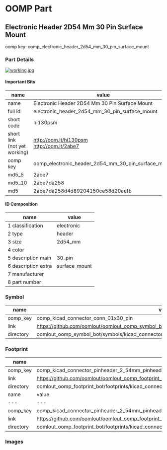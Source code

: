 # OOMP Part  
## Electronic Header 2D54 Mm 30 Pin Surface Mount  
  
oomp key: oomp_electronic_header_2d54_mm_30_pin_surface_mount  
  
### Part Details  
  
[![working.jpg](working_600.jpg)](working.jpg)  
  
#### Important Bits  
| name | value | 
| --- | --- | 
| name | Electronic Header 2D54 Mm 30 Pin Surface Mount | 
| full id | electronic_header_2d54_mm_30_pin_surface_mount | 
| short code | hi130psm | 
| short link<br>(not yet working) | http://oom.lt/hi130psm<br>http://oom.lt/2abe7 | 
| oomp key | oomp_electronic_header_2d54_mm_30_pin_surface_mount | 
| md5_5 | 2abe7 | 
| md5_10 | 2abe7da258 | 
| md5 | 2abe7da258d4d89204150ce58d20eefb | 
#### ID Composition  
| name | value | 
| --- | --- | 
| 1 classification | electronic | 
| 2 type | header | 
| 3 size | 2d54_mm | 
| 4 color |  | 
| 5 description main | 30_pin | 
| 6 description extra | surface_mount | 
| 7 manufacturer |  | 
| 8 part number |  | 
### Symbol  
| name | value | 
| --- | --- | 
| oomp_key | oomp_kicad_connector_conn_01x30_pin | 
| link | https://github.com/oomlout/oomlout_oomp_symbol_bot/tree/main/symbols/kicad_connector_conn_01x30_pin | 
| directory | oomlout_oomp_symbol_bot/symbols/kicad_connector_conn_01x30_pin//working/working.kicad_sym | 
### Footprint  
| name | value | 
| --- | --- | 
| oomp_key | oomp_kicad_connector_pinheader_2_54mm_pinheader_1x30_p2_54mm_vertical | 
| link | https://github.com/oomlout/oomlout_oomp_footprint_bot/tree/main/foootprntss/kicad_connector_pinheader_2_54mm_pinheader_1x30_p2_54mm_vertical | 
| directory | oomlout_oomp_footprint_bot/footprints/kicad_connector_pinheader_2_54mm_pinheader_1x30_p2_54mm_vertical//working/working.kicad_mod | 
| name | value | 
| --- | --- | 
| oomp_key | oomp_kicad_connector_pinheader_2_54mm_pinheader_1x30_p2_54mm_vertical_smd_pin | 
| link | https://github.com/oomlout/oomlout_oomp_footprint_bot/tree/main/foootprntss/kicad_connector_pinheader_2_54mm_pinheader_1x30_p2_54mm_vertical_smd_pin | 
| directory | oomlout_oomp_footprint_bot/footprints/kicad_connector_pinheader_2_54mm_pinheader_1x30_p2_54mm_vertical_smd_pin//working/working.kicad_mod | 
### Images  
